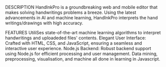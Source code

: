 DESCRIPTION
HandInkPro is a groundbreaking web and mobile editor that makes solving handwritings problems a breeze. 
Using the latest advancements in AI and machine learning, HandInkPro interprets the hand writings/drawings with high accuracy. 

FEATURES
UtiliSes state-of-the-art machine learning algorithms to interpret handwritings and uploadeded files' contents.
Elegant User Interface: Crafted with HTML, CSS, and JavaScript, ensuring a seamless and interactive user experience.
Node.js Backend: Robust backend support using Node.js for efficient processing and user management.
Data mining, preprocessing, visualisation, and machine all done in learning in Javascript.
